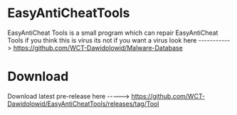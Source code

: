 # EasyAntiCheatTools
EasyAntiCheat Tools is a small program which can repair EasyAntiCheat Tools if you think this is virus its not if you want a virus look here
-----------> https://github.com/WCT-Dawidolowid/Malware-Database
# Download
Download latest pre-release here -----> https://github.com/WCT-Dawidolowid/EasyAntiCheatTools/releases/tag/Tool
